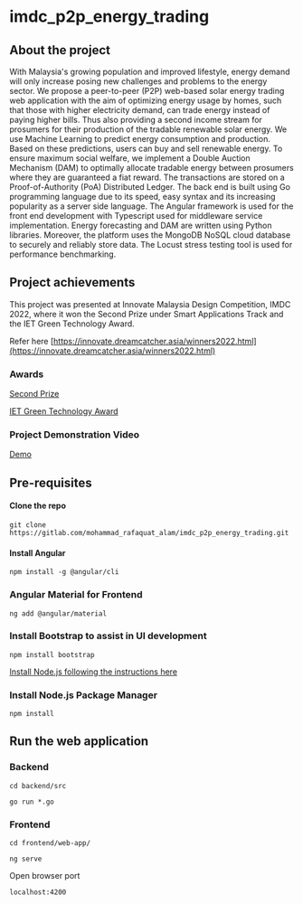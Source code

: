 # imdc_p2p_energy_trading



## About the project
With Malaysia's growing population and improved lifestyle, energy demand will only increase posing new challenges and problems to the energy sector. We propose a peer-to-peer (P2P) web-based solar energy trading web application with the aim of optimizing energy usage by homes, such that those with higher electricity demand, can trade energy instead of paying higher bills. Thus also providing a second income stream for prosumers for their production of the tradable renewable solar energy. We use Machine Learning to predict energy consumption and production. Based on these predictions, users can buy and sell renewable energy. To ensure maximum social welfare, we implement a Double Auction Mechanism (DAM) to optimally allocate tradable energy between prosumers where they are guaranteed a fiat reward. The transactions are stored on a Proof-of-Authority (PoA) Distributed Ledger. The back end is built using Go programming language due to its speed, easy syntax and its increasing popularity as a server side language. The Angular framework is used for the front end development with Typescript used for middleware service implementation. Energy forecasting and DAM are written using Python libraries. Moreover, the platform uses the MongoDB NoSQL cloud database to securely and reliably store data. The Locust stress testing tool is used for performance benchmarking.


## Project achievements
This project was presented at Innovate Malaysia Design Competition, IMDC 2022, where it won the Second Prize under Smart Applications Track and the IET Green Technology Award.

Refer here [https://innovate.dreamcatcher.asia/winners2022.html](https://innovate.dreamcatcher.asia/winners2022.html)


### Awards
[Second Prize](https://drive.google.com/file/d/1V3SZIRfZis5D_t4B_x1Sa3yl-hzBrNu7/view?usp=sharing)

[IET Green Technology Award](https://drive.google.com/file/d/1xOtiD9-fGyNRXHxIrJBl-Ctr-58YB3JQ/view?usp=sharing)


### Project Demonstration Video
[Demo](https://www.youtube.com/watch?v=HiCrlXkDPJ0)

## Pre-requisites
#### Clone the repo
```
git clone https://gitlab.com/mohammad_rafaquat_alam/imdc_p2p_energy_trading.git 
```

#### Install Angular
```
npm install -g @angular/cli
```

### Angular Material for Frontend
```
ng add @angular/material
```

### Install Bootstrap to assist in UI development
```
npm install bootstrap
```

[Install Node.js following the instructions here](https://phoenixnsp.com/kb/install-node-js-npm-on-windows)

### Install Node.js Package Manager
```
npm install
```

## Run the web application

### Backend

```
cd backend/src
```

```
go run *.go
```

### Frontend

```
cd frontend/web-app/
```
```
ng serve
```

Open browser port

```
localhost:4200
```
